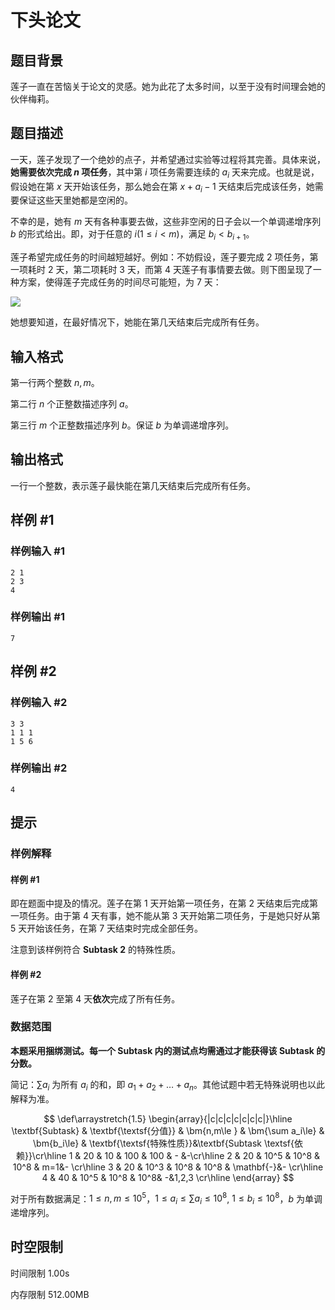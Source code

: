 # 下头论文

## 题目背景

莲子一直在苦恼关于论文的灵感。她为此花了太多时间，以至于没有时间理会她的伙伴梅莉。

## 题目描述

一天，莲子发现了一个绝妙的点子，并希望通过实验等过程将其完善。具体来说，**她需要依次完成 $n$ 项任务**，其中第 $i$ 项任务需要连续的 $a_i$ 天来完成。也就是说，假设她在第 $x$ 天开始该任务，那么她会在第 $x+a_i-1$ 天结束后完成该任务，她需要保证这些天里她都是空闲的。

不幸的是，她有 $m$ 天有各种事要去做，这些非空闲的日子会以一个单调递增序列 $b$ 的形式给出。即，对于任意的 $i(1\leq i<m)$，满足 $b_i<b_{i+1}$。

莲子希望完成任务的时间越短越好。例如：不妨假设，莲子要完成 $2$ 项任务，第一项耗时 $2$ 天，第二项耗时 $3$ 天，而第 $4$ 天莲子有事情要去做。则下图呈现了一种方案，使得莲子完成任务的时间尽可能短，为 $7$ 天：

![](https://cdn.luogu.com.cn/upload/image_hosting/bdiupoc1.png)

她想要知道，在最好情况下，她能在第几天结束后完成所有任务。

## 输入格式

第一行两个整数 $n,m$。

第二行 $n$ 个正整数描述序列 $a$。

第三行 $m$ 个正整数描述序列 $b$。保证 $b$ 为单调递增序列。

## 输出格式

一行一个整数，表示莲子最快能在第几天结束后完成所有任务。

## 样例 #1

### 样例输入 #1

```
2 1
2 3
4
```

### 样例输出 #1

```
7
```

## 样例 #2

### 样例输入 #2

```
3 3
1 1 1
1 5 6
```

### 样例输出 #2

```
4
```

## 提示

### 样例解释

#### 样例 \#1

即在题面中提及的情况。莲子在第 $1$ 天开始第一项任务，在第 $2$ 天结束后完成第一项任务。由于第 $4$ 天有事，她不能从第 $3$ 天开始第二项任务，于是她只好从第 $5$ 天开始该任务，在第 $7$ 天结束时完成全部任务。

注意到该样例符合 $\textbf{Subtask 2}$ 的特殊性质。
#### 样例 \#2

莲子在第 $2$ 至第 $4$ 天**依次**完成了所有任务。

### 数据范围

**本题采用捆绑测试。每一个 Subtask 内的测试点均需通过才能获得该 Subtask 的分数。**

简记：$\sum a_i$ 为所有 $a_i$ 的和，即 $a_1+a_2+\dots+a_n$。其他试题中若无特殊说明也以此解释为准。

$$
\def\arraystretch{1.5}
\begin{array}{|c|c|c|c|c|c|c|}\hline
\textbf{Subtask} & \textbf{\textsf{分值}} & \bm{n,m\le } & \bm{\sum a_i\le} & \bm{b_i\le} & \textbf{\textsf{特殊性质}}&\textbf{Subtask \textsf{依赖}}\cr\hline
1 & 20 & 10 & 100 & 100 & - &-\cr\hline
2 & 20 & 10^5 & 10^8 & 10^8 & m=1&- \cr\hline
3 & 20 & 10^3 & 10^8 & 10^8 & \mathbf{-}&-  \cr\hline
4 & 40 & 10^5 & 10^8 &  10^8& -&1,2,3 \cr\hline
\end{array}
$$

对于所有数据满足：$1\le n,m\le 10^5$，$1\le a_i \le \sum a_i\le 10^8$, $1\le b_i\le 10^8$，$b$ 为单调递增序列。

## 时空限制



时间限制
1.00s

内存限制
512.00MB